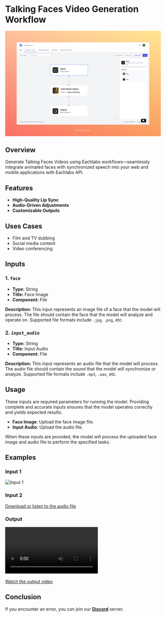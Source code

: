 



# Talking Faces Video Generation Workflow

  <img src="images/talking-faces-full.jpeg" alt="Talking Faces Video Generation Workflow"/>


## Overview
Generate Talking Faces Videos using Eachlabs workflows—seamlessly integrate animated faces with synchronized speech into your web and mobile applications with Eachlabs API.

## Features
- **High-Quality Lip Sync**
- **Audio-Driven Adjustments**
- **Customizable Outputs**




## Uses Cases
- Film and TV dubbing
- Social media content
- Video conferencing



## Inputs

### 1. `face`
- **Type:** String
- **Title:** Face Image
- **Component:** File

**Description:** This input represents an image file of a face that the model will process. The file should contain the face that the model will analyze and operate on. Supported file formats include `.jpg`, `.png`, etc.

### 2. `input_audio`
- **Type:** String
- **Title:** Input Audio
- **Component:** File

**Description:** This input represents an audio file that the model will process. The audio file should contain the sound that the model will synchronize or analyze. Supported file formats include `.mp3`, `.wav`, etc.


## Usage

These inputs are required parameters for running the model. Providing complete and accurate inputs ensures that the model operates correctly and yields expected results.

- **Face Image**: Upload the face image file.
- **Input Audio**: Upload the audio file.

When these inputs are provided, the model will process the uploaded face image and audio file to perform the specified tasks.
                                                                                                                                                                           
## Examples

### Input 1
<img src="https://storage.googleapis.com/magicpoint/github_inputs/github-input-face-retalking.WEBP" alt="Input 1" width="300">

### Input 2
[Download or listen to the audio file](https://storage.googleapis.com/magicpoint/github_inputs/github-inputs-video-retalking.wav)

### Output
<video controls width="300">
  <source src="https://storage.googleapis.com/magicpoint/github-outputs/video-retalking-github-output.mp4" type="video/mp4">
  Your browser does not support the video tag.
</video>

[Watch the output video](https://storage.googleapis.com/magicpoint/github-outputs/video-retalking-github-output.mp4)

## Conclusion

If you encounter an error, you can join our <b><a href="https://discord.com/invite/yzZD4ZxBPt" target="_blank">Discord</a></b> server.